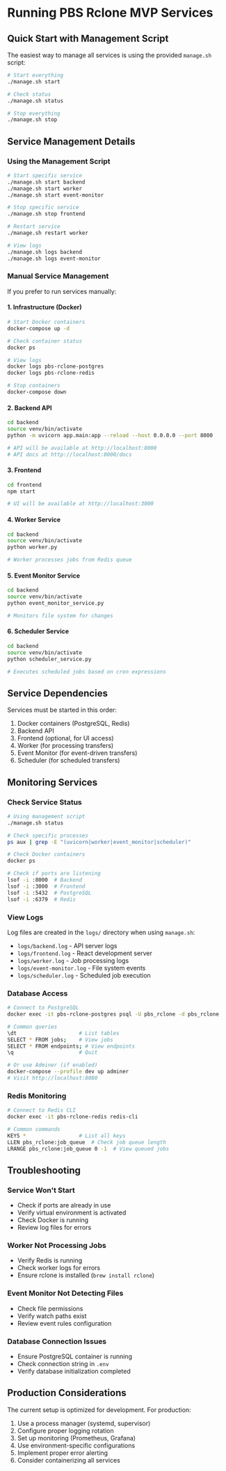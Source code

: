 # Running PBS Rclone MVP Services

## Quick Start with Management Script

The easiest way to manage all services is using the provided `manage.sh` script:

```bash
# Start everything
./manage.sh start

# Check status
./manage.sh status

# Stop everything
./manage.sh stop
```

## Service Management Details

### Using the Management Script

```bash
# Start specific service
./manage.sh start backend
./manage.sh start worker
./manage.sh start event-monitor

# Stop specific service
./manage.sh stop frontend

# Restart service
./manage.sh restart worker

# View logs
./manage.sh logs backend
./manage.sh logs event-monitor
```

### Manual Service Management

If you prefer to run services manually:

#### 1. Infrastructure (Docker)
```bash
# Start Docker containers
docker-compose up -d

# Check container status
docker ps

# View logs
docker logs pbs-rclone-postgres
docker logs pbs-rclone-redis

# Stop containers
docker-compose down
```

#### 2. Backend API
```bash
cd backend
source venv/bin/activate
python -m uvicorn app.main:app --reload --host 0.0.0.0 --port 8000

# API will be available at http://localhost:8000
# API docs at http://localhost:8000/docs
```

#### 3. Frontend
```bash
cd frontend
npm start

# UI will be available at http://localhost:3000
```

#### 4. Worker Service
```bash
cd backend
source venv/bin/activate
python worker.py

# Worker processes jobs from Redis queue
```

#### 5. Event Monitor Service
```bash
cd backend
source venv/bin/activate
python event_monitor_service.py

# Monitors file system for changes
```

#### 6. Scheduler Service
```bash
cd backend
source venv/bin/activate
python scheduler_service.py

# Executes scheduled jobs based on cron expressions
```

## Service Dependencies

Services must be started in this order:
1. Docker containers (PostgreSQL, Redis)
2. Backend API
3. Frontend (optional, for UI access)
4. Worker (for processing transfers)
5. Event Monitor (for event-driven transfers)
6. Scheduler (for scheduled transfers)

## Monitoring Services

### Check Service Status
```bash
# Using management script
./manage.sh status

# Check specific processes
ps aux | grep -E "(uvicorn|worker|event_monitor|scheduler)"

# Check Docker containers
docker ps

# Check if ports are listening
lsof -i :8000  # Backend
lsof -i :3000  # Frontend
lsof -i :5432  # PostgreSQL
lsof -i :6379  # Redis
```

### View Logs

Log files are created in the `logs/` directory when using `manage.sh`:
- `logs/backend.log` - API server logs
- `logs/frontend.log` - React development server
- `logs/worker.log` - Job processing logs
- `logs/event-monitor.log` - File system events
- `logs/scheduler.log` - Scheduled job execution

### Database Access

```bash
# Connect to PostgreSQL
docker exec -it pbs-rclone-postgres psql -U pbs_rclone -d pbs_rclone

# Common queries
\dt                    # List tables
SELECT * FROM jobs;    # View jobs
SELECT * FROM endpoints; # View endpoints
\q                     # Quit

# Or use Adminer (if enabled)
docker-compose --profile dev up adminer
# Visit http://localhost:8080
```

### Redis Monitoring

```bash
# Connect to Redis CLI
docker exec -it pbs-rclone-redis redis-cli

# Common commands
KEYS *                 # List all keys
LLEN pbs_rclone:job_queue  # Check job queue length
LRANGE pbs_rclone:job_queue 0 -1  # View queued jobs
```

## Troubleshooting

### Service Won't Start
- Check if ports are already in use
- Verify virtual environment is activated
- Check Docker is running
- Review log files for errors

### Worker Not Processing Jobs
- Verify Redis is running
- Check worker logs for errors
- Ensure rclone is installed (`brew install rclone`)

### Event Monitor Not Detecting Files
- Check file permissions
- Verify watch paths exist
- Review event rules configuration

### Database Connection Issues
- Ensure PostgreSQL container is running
- Check connection string in `.env`
- Verify database initialization completed

## Production Considerations

The current setup is optimized for development. For production:

1. Use a process manager (systemd, supervisor)
2. Configure proper logging rotation
3. Set up monitoring (Prometheus, Grafana)
4. Use environment-specific configurations
5. Implement proper error alerting
6. Consider containerizing all services
